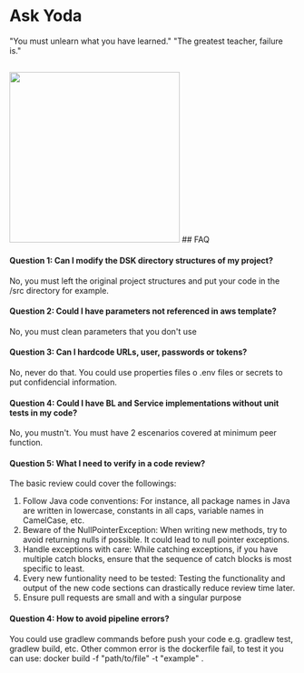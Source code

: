 
# Ask Yoda
"You must unlearn what you have learned."
"The greatest teacher, failure is."
## 
<img src=https://bbts1.azureedge.net/images/p/full/2020/01/c58f6f4d-8622-44c3-b68d-e464ba045503.jpg width="300">
## FAQ

#### Question 1: Can I modify the DSK directory structures of my project?

No, you must left the original project structures and put your code in the /src directory for example.

#### Question 2: Could I have parameters not referenced in aws template?

No, you must clean parameters that you don't use

#### Question 3: Can I hardcode URLs, user, passwords or tokens?

No, never do that. You could use properties files o .env files or secrets to put confidencial information.

#### Question 4: Could I have BL and Service implementations without unit tests in my code?
No, you mustn't. You must have 2 escenarios covered at minimum peer function. 

#### Question 5: What I need to verify in a code review?
The basic review could cover the followings:
1. Follow Java code conventions: For instance, all package names in Java are written in lowercase, constants in all caps, variable names in CamelCase, etc.
2. Beware of the NullPointerException: When writing new methods, try to avoid returning nulls if possible. It could lead to null pointer exceptions.
3. Handle exceptions with care: While catching exceptions, if you have multiple catch blocks, ensure that the sequence of catch blocks is most specific to least.
4. Every new funtionality need to be tested: Testing the functionality and output of the new code sections can drastically reduce review time later.
5. Ensure pull requests are small and with a singular purpose

#### Question 4: How to avoid pipeline errors?
You could use gradlew commands before push your code e.g. gradlew test, gradlew build, etc. Other common error is the dockerfile fail, to test it you can use: docker build -f "path/to/file" -t "example" .

